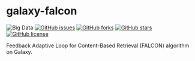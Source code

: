 # galaxy-falcon
![Big Data](https://img.shields.io/badge/big%20data-true-blue.svg)
[![GitHub issues](https://img.shields.io/github/issues/icaoberg/galaxy-falcon.svg)](https://github.com/icaoberg/galaxy-falcon/issues)
[![GitHub forks](https://img.shields.io/github/forks/icaoberg/galaxy-falcon.svg)](https://github.com/icaoberg/galaxy-falcon/network)
[![GitHub stars](https://img.shields.io/github/stars/icaoberg/galaxy-falcon.svg)](https://github.com/icaoberg/galaxy-falcon/stargazers)
[![GitHub license](https://img.shields.io/badge/license-GPLv3-blue.svg)](https://raw.githubusercontent.com/icaoberg/galaxy-falcon/master/LICENSE)

Feedback Adaptive Loop for Content-Based Retrieval (FALCON) algorithm on Galaxy.
